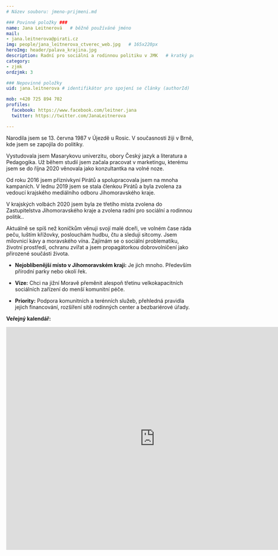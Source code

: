 ```yaml
---
# Název souboru: jmeno-prijmeni.md

### Povinné položky ###
name: Jana Leitnerová  	# běžně používáné jméno
mail:
- jana.leitnerova@pirati.cz
img: people/jana_leitnerova_ctverec_web.jpg   # 165x220px
heroImg: header/palava_krajina.jpg
description: Radní pro sociální a rodinnou politiku v JMK  	# kratký popis, max 160 znaků
category:  
- zjmk
ordzjmk: 3

### Nepovinné položky
uid: jana.leitnerova # identifikátor pro spojení se články (authorId)

mob: +420 725 894 702
profiles:
  facebook: https://www.facebook.com/leitner.jana
  twitter: https://twitter.com/JanaLeitnerova

---
```


Narodila jsem se 13. června 1987 v Újezdě u Rosic. V současnosti žiji v Brně, kde jsem se zapojila do politiky.

Vystudovala jsem Masarykovu univerzitu, obory Český jazyk a literatura a Pedagogika. Už během studií jsem začala pracovat v marketingu, kterému jsem se do října 2020 věnovala jako konzultantka na volné noze.

Od roku 2016 jsem příznivkyní Pirátů a spolupracovala jsem na mnoha kampaních. V lednu 2019 jsem se stala členkou Pirátů a byla zvolena za vedoucí krajského mediálního odboru Jihomoravského kraje. 

V krajských volbách 2020 jsem byla ze třetího místa zvolena do Zastupitelstva Jihomoravského kraje a zvolena radní pro sociální a rodinnou politik..

Aktuálně se spíš než koníčkům věnuji svojí malé dceři, ve volném čase ráda peču, luštím křížovky, poslouchám hudbu, čtu a sleduji sitcomy. Jsem milovnicí kávy a moravského vína. Zajímám se o sociální problematiku, životní prostředí, ochranu zvířat a jsem propagátorkou dobrovolničení jako přirozené součásti života.

- **Nejoblíbenější místo v Jihomoravském kraji:** Je jich mnoho. Především přírodní parky nebo okolí řek.

- **Vize:** Chci na jižní Moravě přeměnit alespoň třetinu velkokapacitních sociálních zařízení do menší komunitní péče.

- **Priority:** Podpora komunitních a terénních služeb, přehledná pravidla jejich financování, rozšíření sítě rodinných center a bezbariérové úřady.

**Veřejný kalendář:**

<iframe src="https://calendar.google.com/calendar/embed?src=j4nje8p548425p27pkp5n06mrg%40group.calendar.google.com&ctz=Europe%2FPrague" style="border: 0" width="800" height="600" frameborder="0" scrolling="no"></iframe>
